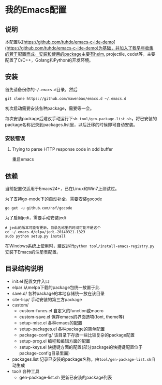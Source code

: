 # 我的Emacs配置

## 说明
本配置以[https://github.com/tuhdo/emacs-c-ide-demo](https://github.com/tuhdo/emacs-c-ide-demo)为基础，并加入了我早年收集的若干配置而成。安装和使用的package主要有helm, projectile, cedet等，主要配置了C/C++，Golang和Python的开发环境。

## 安装
首先请备份你的`~/.emacs.d`目录，然后

    git clone https://github.com/mawenbao/emacs.d ~/.emacs.d

初次启动需要安装各种package，需要等一会。

每次安装package后建议手动运行下`sh tool/gen-package-list.sh`，将已安装的package名称记录到packages.list里，以后迁移的时候即可自动安装。

### 安装错误
1. Trying to parse HTTP response code in odd buffer

    重启emacs

## 依赖
当前配置仅适用于Emacs24+，已在Linux和Win7上测试过。

为了支持go-mode下的自动补全，需要安装gocode

    go get -u github.com/nsf/gocode

为了启用jedi，需要手动安装jedi

    # jedi的版本可能有更新，目录名称里的时间可能不是这个
    cd ~/.emacs.d/elpa/jedi-20140321.1323
    sudo python setup.py install

在Windows系统上使用时，建议运行`python tool/install-emacs-registry.py`安装下Emacs的注册表配置。

## 目录结构说明

* init.el       配置文件入口
* elpa/         从melpa下载的package包统一放置于此
* save.d/       各种package的本地存储统一放在该目录
* site-lisp/    手动安装的第三方package
* custom/
    * custom-funcs.el   自定义的function或macro
    * custom-save.el    保存emacs的界面选项(font, theme等)
    * setup-misc.el     各种emacs的配置
    * setup-packages.el 各种package的简单配置
    * package-config/   该目录下存放一些比较复杂的package配置
    * setup-prog.el     编程和编辑方面的配置
    * setup-keys.el     快捷键方面的配置(部分package的快捷键配置位于package-config目录里面)
* packages.list 记录已安装的package名称，由`tool/gen-package-list.sh`自动生成
* tool/         各种工具
    * gen-package-list.sh   更新已安装的package列表
